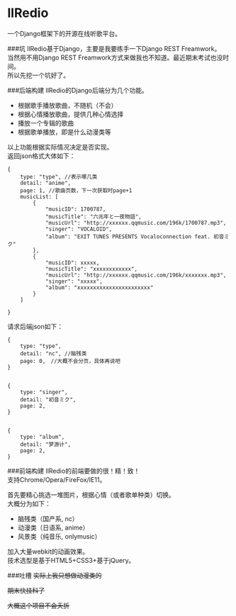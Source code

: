 llRedio
=======

一个Django框架下的开源在线听歌平台。   

###坑
llRedio基于Django，主要是我要练手一下Django REST Freamwork。    
当然用不用Django REST Freamwork方式来做我也不知道。最近期末考试也没时间。   
所以先挖一个坑好了。

###后端构建
llRedio的Django后端分为几个功能。   

+ 根据歌手播放歌曲，不随机（不会）   
+ 根据心情播放歌曲，提供几种心情选择   
+ 播放一个专辑的歌曲   
+ 根据歌单播放，即是什么动漫类等

以上功能根据实际情况决定是否实现。   
返回json格式大体如下：   

    {
        type: "type", //表示哪几类
        detail: "anime",
        page: 1, //歌曲页数，下一次获取时page+1
        musicList: [
            {
                "musicID": 1700787,
                "musicTitle": "六兆年と一夜物語",
                "musicUrl": "http://xxxxxx.qqmusic.com/196k/1700787.mp3",
                "singer": "VOCALOID",
                "album": "EXIT TUNES PRESENTS Vocaloconnection feat. 初音ミク"
            },
            {
                "musicID": xxxxx,
                "musicTitle": "xxxxxxxxxxxx",
                "musicUrl": "http://xxxxxx.qqmusic.com/196k/xxxxxxx.mp3",
                "singer": "xxxxx",
                "album": "xxxxxxxxxxxxxxxxxxxxxxx"
            }
        ]
        
    }


请求后端json如下：

    {
        type: "type",
        detail: "nc", //脑残类
        page: 0,　//大概不会分页，具体再说吧
    }


    {
        type: "singer",
        detail: "初音ミク",
        page: 2,
    }
    

    {
        type: "album",
        detail: "梦游计",
        page: 2,
    }

###前端构建
llRedio的前端要做的很！精！致！    
支持Chrome/Opera/FireFox/IE11。   

首先要精心挑选一堆图片，根据心情（或者歌单种类）切换。   
大概分为如下：   

+ 脑残类（国产系, nc）   
+ 动漫类（日语系, anime）   
+ 风景类（纯音乐, onlymusic）   

加入大量webkit的动画效果。   
技术选型是基于HTML5+CSS3+基于jQuery。    

###吐槽
<del>实际上我只想做动漫类的</del>    

<del>期末快挂科了</del>    

<del>大概这个项目不会夭折</del>   
